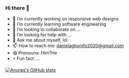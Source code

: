 ### Hi there 👋
- 🔭 I’m currently working on responsive web designs
- 🌱 I’m currently learning software engineering
- 👯 I’m looking to collaborate on ...
- 🤔 I’m looking for help with ...
- 💬 Ask me about myself, lol
- 📫 How to reach me: danielagbonifo2020@gmail.com
- 😄 Pronouns: Him?He
- ⚡ Fun fact: ...


[![Anurag's GitHub stats](https://github-readme-stats.vercel.app/api?username=daniel-agbonifo)](https://github.com/anuraghazra/github-readme-stats)
